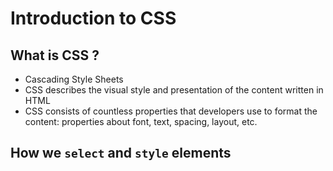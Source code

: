 # Introduction to CSS

## What is CSS ?

- Cascading Style Sheets
- CSS describes the visual style and presentation of the content written in HTML
- CSS consists of countless properties that developers use to format the content: properties about font, text, spacing, layout, etc.

## How we `select` and `style` elements
